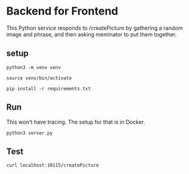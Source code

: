 # Backend for Frontend

This Python service responds to /createPicture by gathering a random image and phrase,
and then asking meminator to put them together.

## setup

`python3 -m venv venv`

`source venv/bin/activate`

`pip install -r requirements.txt`

## Run

This won't have tracing. The setup for that is in Docker.

`python3 server.py`

## Test

`curl localhost:10115/createPicture`
